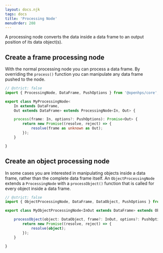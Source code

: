 ```yaml
---
layout: docs.njk
tags: docs
title: 'Processing Node'
menuOrder: 208
---
```

A processing node converts the data inside a data frame to an output position of its data object(s).

## Create a frame processing node
With the normal processing node you can process a data frame. By overriding the ```process()``` function you can
manipulate any data frame pushed to the node.

```ts twoslash
// @strict: false
import { ProcessingNode, DataFrame, PushOptions } from '@openhps/core';

export class MyProcessingNode<
    In extends DataFrame,
    Out extends DataFrame> extends ProcessingNode<In, Out> {

    process(frame: In, options?: PushOptions): Promise<Out> {
        return new Promise((resolve, reject) => {
            resolve(frame as unknown as Out);
        });
    }

}
```

## Create an object processing node
In some cases you are interested in manipulating objects inside a data frame, rather than the complete data frame itself. An ```ObjectProcessingNode``` extends a ```ProcessingNode``` with a ```processObject()``` function that is called for every object inside a data frame.
```ts twoslash
// @strict: false
import { ObjectProcessingNode, DataFrame, DataObject, PushOptions } from '@openhps/core';

export class MyObjectProcessingNode<InOut extends DataFrame> extends ObjectProcessingNode<InOut> {

    processObject(object: DataObject, frame?: InOut, options?: PushOptions): Promise<DataObject> {
        return new Promise((resolve, reject) => {
            resolve(object);
        });
    }

}
```